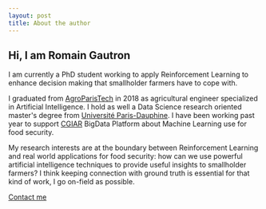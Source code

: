 ```yaml
---
layout: post
title: About the author
---
```

## Hi, I am Romain Gautron

I am currently a PhD student working to apply Reinforcement Learning to enhance decision making that smallholder farmers have to cope with.

I graduated from [AgroParisTech](https://www.agroparistech.fr/) in 2018 as agricultural engineer specialized in Artificial Intelligence. I hold as well a Data Science research oriented master's degree from [Université Paris-Dauphine](https://www.universite-paris-dauphine.fr/). I have been working past year to support [CGIAR](https://www.cgiar.org) BigData Platform about Machine Learning use for food security.

My research interests are at the boundary between Reinforcement Learning and real world applications for food security: how can we use powerful artificial intelligence techniques to provide useful insights to smallholder farmers? I think keeping connection with ground truth is essential for that kind of work, I go on-field as possible.

<div class="footer" id="footerabout">
<a href="mailto:{{ site.email | encode_email }}" title="Contact me">Contact me</a>
<a href="https://github.com/{{ site.github_username }}">
    <i class="fa fa-github"></i>
</a>
<a href="https://linkedin.com/in/{{ site.linkedin_username }}">
    <i class="fa fa-linkedin"></i>
</a>
</div>